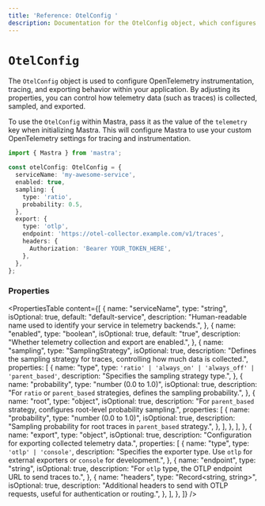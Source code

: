 ```yaml
---
title: 'Reference: OtelConfig '
description: Documentation for the OtelConfig object, which configures OpenTelemetry instrumentation, tracing, and exporting behavior.
---
```


# `OtelConfig`

The `OtelConfig` object is used to configure OpenTelemetry instrumentation, tracing, and exporting behavior within your application. By adjusting its properties, you can control how telemetry data (such as traces) is collected, sampled, and exported.

To use the `OtelConfig` within Mastra, pass it as the value of the `telemetry` key when initializing Mastra. This will configure Mastra to use your custom OpenTelemetry settings for tracing and instrumentation.

```typescript showLineNumbers copy
import { Mastra } from 'mastra';

const otelConfig: OtelConfig = {
  serviceName: 'my-awesome-service',
  enabled: true,
  sampling: {
    type: 'ratio',
    probability: 0.5,
  },
  export: {
    type: 'otlp',
    endpoint: 'https://otel-collector.example.com/v1/traces',
    headers: {
      Authorization: 'Bearer YOUR_TOKEN_HERE',
    },
  },
};
```

### Properties

<PropertiesTable
content={[
{
name: "serviceName",
type: "string",
isOptional: true,
default: "default-service",
description:
"Human-readable name used to identify your service in telemetry backends.",
},
{
name: "enabled",
type: "boolean",
isOptional: true,
default: "true",
description: "Whether telemetry collection and export are enabled.",
},
{
name: "sampling",
type: "SamplingStrategy",
isOptional: true,
description:
"Defines the sampling strategy for traces, controlling how much data is collected.",
properties: [
{
name: "type",
type: `'ratio' | 'always_on' | 'always_off' | 'parent_based'`,
description: "Specifies the sampling strategy type.",
},
{
name: "probability",
type: "number (0.0 to 1.0)",
isOptional: true,
description:
"For `ratio` or `parent_based` strategies, defines the sampling probability.",
},
{
name: "root",
type: "object",
isOptional: true,
description:
"For `parent_based` strategy, configures root-level probability sampling.",
properties: [
{
name: "probability",
type: "number (0.0 to 1.0)",
isOptional: true,
description:
"Sampling probability for root traces in `parent_based` strategy.",
},
],
},
],
},
{
name: "export",
type: "object",
isOptional: true,
description: "Configuration for exporting collected telemetry data.",
properties: [
{
name: "type",
type: `'otlp' | 'console'`,
description:
"Specifies the exporter type. Use `otlp` for external exporters or `console` for development.",
},
{
name: "endpoint",
type: "string",
isOptional: true,
description:
"For `otlp` type, the OTLP endpoint URL to send traces to.",
},
{
name: "headers",
type: "Record<string, string>",
isOptional: true,
description:
"Additional headers to send with OTLP requests, useful for authentication or routing.",
},
],
},
]}
/>
